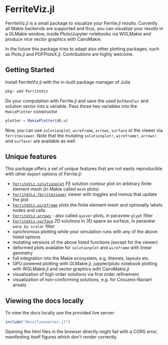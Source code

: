 # FerriteViz.jl

FerriteViz.jl is a small package to visualize your Ferrite.jl results. Currently all Makie backends are supported and thus,
you can visualize your results in a GLMakie window, inside Pluto/Jupyter notebooks via WGLMakie and produce nice vector graphics with
CairoMakie.

In the future this package tries to adapt also other plotting packages, such as Plots.jl and PGFPlotsX.jl. Contributions are highly welcome.

## Getting Started

Install FerriteViz.jl with the in-built package manager of Julia

```julia
pkg> add FerriteViz
```

Do your computation with Ferrite.jl and save the used `DofHandler` and solution vector into a variable. Pass those two variables into
the `MakiePlotter` constructor

```julia
plotter = MakiePlotter(dh,u)
```

Now, you can use `solutionplot`, `wireframe`, `arrows`, `surface` or the viewer via `ferriteviewer`. 
Note that the mutating `solutionplot!`, `wireframe!`, `arrows!` and `surface!` are available as well.

## Unique features

This package offers a set of unique features that are not easily reproducible with other export options of Ferrite.jl:

- [`FerriteViz.solutionplot`](@ref) FE solution contour plot on arbitrary finite element mesh (in Makie called `mesh` plots)
- [`FerriteViz.ferriteviewer`](@ref) viewer with toggles and menus that update the plot
- [`FerriteViz.wireframe`](@ref) plots the finite element mesh and optionally labels nodes and cells
- [`FerriteViz.arrows`](@ref) - also called `quiver` plots, in paraview `glyph` filter
- [`FerriteViz.surface`](@ref) 2D solutions in 3D space as surface, in paraview `warp by scalar` filter
- synchronous plotting while your simulation runs with any of the above listed options
- mutating versions of the above listed functions (except for the viewer)
- deformed plots available for `solutionplot` and `wireframe` with linear geometry
- full integration into the Makie ecosystem, e.g. themes, layouts etc. 
- GPU powered plotting with GLMakie.jl, jupyter/pluto notebook plotting with WGLMakie.jl and vector graphics with CairoMakie.jl
- visualization of high order solutions via first order refinement
- visualization of non-conforming solutions, e.g. for Crouzeix-Raviart ansatz

## Viewing the docs locally

To view the docs locally use the provided live server:

```julia
include("docs/liveserver.jl")
```

Opening the html files in the browser directly might fail with a CORS error, manifesting itself figures which don't render correctly.
